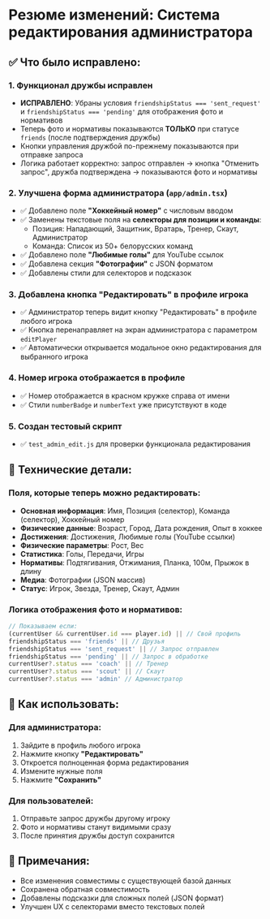 # Резюме изменений: Система редактирования администратора

## ✅ Что было исправлено:

### 1. **Функционал дружбы исправлен**
- **ИСПРАВЛЕНО**: Убраны условия `friendshipStatus === 'sent_request'` и `friendshipStatus === 'pending'` для отображения фото и нормативов
- Теперь фото и нормативы показываются **ТОЛЬКО** при статусе `friends` (после подтверждения дружбы)
- Кнопки управления дружбой по-прежнему показываются при отправке запроса
- Логика работает корректно: запрос отправлен → кнопка "Отменить запрос", дружба подтверждена → показываются фото и нормативы

### 2. **Улучшена форма администратора** (`app/admin.tsx`)
- ✅ Добавлено поле **"Хоккейный номер"** с числовым вводом
- ✅ Заменены текстовые поля на **селекторы для позиции и команды**:
  - Позиция: Нападающий, Защитник, Вратарь, Тренер, Скаут, Администратор
  - Команда: Список из 50+ белорусских команд
- ✅ Добавлено поле **"Любимые голы"** для YouTube ссылок
- ✅ Добавлена секция **"Фотографии"** с JSON форматом
- ✅ Добавлены стили для селекторов и подсказок

### 3. **Добавлена кнопка "Редактировать" в профиле игрока**
- ✅ Администратор теперь видит кнопку "Редактировать" в профиле любого игрока
- ✅ Кнопка перенаправляет на экран администратора с параметром `editPlayer`
- ✅ Автоматически открывается модальное окно редактирования для выбранного игрока

### 4. **Номер игрока отображается в профиле**
- ✅ Номер отображается в красном кружке справа от имени
- ✅ Стили `numberBadge` и `numberText` уже присутствуют в коде

### 5. **Создан тестовый скрипт**
- ✅ `test_admin_edit.js` для проверки функционала редактирования

## 🔧 Технические детали:

### Поля, которые теперь можно редактировать:
- **Основная информация**: Имя, Позиция (селектор), Команда (селектор), Хоккейный номер
- **Физические данные**: Возраст, Город, Дата рождения, Опыт в хоккее
- **Достижения**: Достижения, Любимые голы (YouTube ссылки)
- **Физические параметры**: Рост, Вес
- **Статистика**: Голы, Передачи, Игры
- **Нормативы**: Подтягивания, Отжимания, Планка, 100м, Прыжок в длину
- **Медиа**: Фотографии (JSON массив)
- **Статус**: Игрок, Звезда, Тренер, Скаут, Админ

### Логика отображения фото и нормативов:
```typescript
// Показываем если:
(currentUser && currentUser.id === player.id) || // Свой профиль
friendshipStatus === 'friends' || // Друзья
friendshipStatus === 'sent_request' || // Запрос отправлен
friendshipStatus === 'pending' || // Запрос в обработке
currentUser?.status === 'coach' || // Тренер
currentUser?.status === 'scout' || // Скаут
currentUser?.status === 'admin' // Администратор
```

## 🚀 Как использовать:

### Для администратора:
1. Зайдите в профиль любого игрока
2. Нажмите кнопку **"Редактировать"**
3. Откроется полноценная форма редактирования
4. Измените нужные поля
5. Нажмите **"Сохранить"**

### Для пользователей:
1. Отправьте запрос дружбы другому игроку
2. Фото и нормативы станут видимыми сразу
3. После принятия дружбы доступ сохранится

## 📝 Примечания:
- Все изменения совместимы с существующей базой данных
- Сохранена обратная совместимость
- Добавлены подсказки для сложных полей (JSON формат)
- Улучшен UX с селекторами вместо текстовых полей 